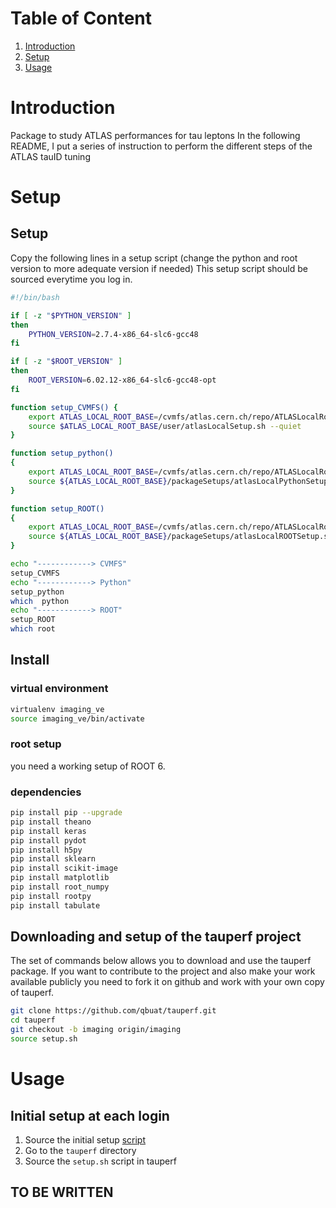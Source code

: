 # Table of Content

1. [Introduction](#introduction)
2. [Setup](#setup)
3. [Usage](#usage)

# Introduction
Package to study ATLAS performances for tau leptons
In the following README, I put a series of instruction to perform the different steps of the ATLAS tauID tuning

# Setup 
## Setup
Copy the following lines in a setup script (change the python and root version to more adequate version if needed)
This setup script should be sourced everytime you log in.
```bash
#!/bin/bash

if [ -z "$PYTHON_VERSION" ]
then
    PYTHON_VERSION=2.7.4-x86_64-slc6-gcc48
fi

if [ -z "$ROOT_VERSION" ]
then
    ROOT_VERSION=6.02.12-x86_64-slc6-gcc48-opt
fi

function setup_CVMFS() {
    export ATLAS_LOCAL_ROOT_BASE=/cvmfs/atlas.cern.ch/repo/ATLASLocalRootBase
    source $ATLAS_LOCAL_ROOT_BASE/user/atlasLocalSetup.sh --quiet
}

function setup_python()
{
    export ATLAS_LOCAL_ROOT_BASE=/cvmfs/atlas.cern.ch/repo/ATLASLocalRootBase
    source ${ATLAS_LOCAL_ROOT_BASE}/packageSetups/atlasLocalPythonSetup.sh ${PYTHON_VERSION} --quiet
}

function setup_ROOT()
{
    export ATLAS_LOCAL_ROOT_BASE=/cvmfs/atlas.cern.ch/repo/ATLASLocalRootBase
    source ${ATLAS_LOCAL_ROOT_BASE}/packageSetups/atlasLocalROOTSetup.sh --rootVersion ${ROOT_VERSION} --skipConfirm --quiet
}

echo "------------> CVMFS"
setup_CVMFS
echo "------------> Python"
setup_python
which  python
echo "------------> ROOT"
setup_ROOT
which root
```

## Install
### virtual environment
```bash
virtualenv imaging_ve
source imaging_ve/bin/activate
```
### root setup
you need a working setup of ROOT 6.

### dependencies
```bash
pip install pip --upgrade
pip install theano
pip install keras
pip install pydot
pip install h5py
pip install sklearn
pip install scikit-image
pip install matplotlib
pip install root_numpy
pip install rootpy
pip install tabulate
```

## Downloading and setup of the tauperf project
The set of commands below allows you to download and use the tauperf package. If you want to contribute to the project and also make your work available publicly you need to fork it on github and work with your own copy of tauperf.

```bash
git clone https://github.com/qbuat/tauperf.git
cd tauperf
git checkout -b imaging origin/imaging
source setup.sh
```
# Usage
## Initial setup at each login
1. Source the initial setup [script](#setup)
1. Go to the `tauperf` directory
1. Source the `setup.sh` script in tauperf

## TO BE WRITTEN
